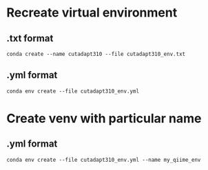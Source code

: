 # Recreate virtual environment
## .txt format
```
conda create --name cutadapt310 --file cutadapt310_env.txt
```
## .yml format
```
conda env create --file cutadapt310_env.yml
```

# Create venv with particular name
## .yml format
```
conda env create --file cutadapt310_env.yml --name my_qiime_env
```